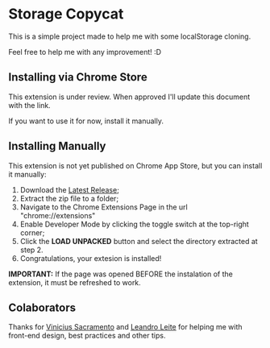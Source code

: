 # Storage Copycat

This is a simple project made to help me with some localStorage cloning.

Feel free to help me with any improvement! :D

## Installing via Chrome Store

This extension is under review. When approved I'll update this document with the link.

If you want to use it for now, install it manually.

## Installing Manually
This extension is not yet published on Chrome App Store, but you can install it manually:

1. Download the [Latest Release](https://github.com/pedroafabri/storage-copycat/releases/tag/1.0.0);
2. Extract the zip file to a folder;
3. Navigate to the Chrome Extensions Page in the url "chrome://extensions"
4. Enable Developer Mode by clicking the toggle switch at the top-right corner;
5. Click the **LOAD UNPACKED** button and select the directory extracted at step 2.
6. Congratulations, your extesion is installed!

**IMPORTANT:** If the page was opened BEFORE the instalation of the extension, it must be refreshed to work.

## Colaborators
Thanks for [Vinicius Sacramento](https://github.com/viniciusonps) and [Leandro Leite](https://github.com/lleitep3) for helping me with front-end design, best practices and other tips.